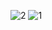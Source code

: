 ![2](https://user-images.githubusercontent.com/66897078/229900631-e7bff3e9-530e-4f17-8c53-0da8cd065e88.png)
![1](https://user-images.githubusercontent.com/66897078/229900456-728e9c88-4bf9-40b7-9571-3a309185890e.png)
